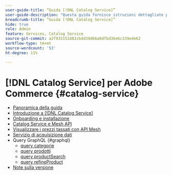 ```yaml
---
user-guide-title: “Guida [!DNL Catalog Service]”
user-guide-description: "Questa guida fornisce istruzioni dettagliate per l’utilizzo di [!DNL Catalog Service] per Adobe Commerce."
breadcrumb-title: “Guida [!DNL Catalog Service]”
hide: true
role: Admin
feature: Services, Catalog Service
source-git-commit: a2f933151481cbdd39d66a0dfbd36e6c339ede62
workflow-type: tm+mt
source-wordcount: '53'
ht-degree: 11%

---
```


# [!DNL Catalog Service] per Adobe Commerce {#catalog-service}

- [Panoramica della guida](guide-overview.md)
- [Introduzione a [!DNL Catalog Service]](overview.md)
- [Onboarding e installazione](installation.md)
- [Catalog Service e Mesh API](mesh.md)
- [Visualizzare i prezzi tassati con API Mesh](taxes.md)
- [Servizio di acquisizione dati](data-ingestion.md)
- Query GraphQL {#graphql}
   - [query categorie](https://developer.adobe.com/commerce/services/graphql/catalog-service/categories/)
   - [query prodotti](https://developer.adobe.com/commerce/services/graphql/catalog-service/products/)
   - [query productSearch](https://developer.adobe.com/commerce/services/graphql/catalog-service/product-search/)
   - [query refineProduct](https://developer.adobe.com/commerce/services/graphql/catalog-service/refine-product/)
- [Note sulla versione](release-notes.md)
